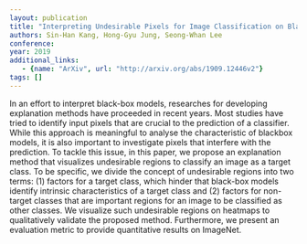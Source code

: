 ```yaml
---
layout: publication
title: "Interpreting Undesirable Pixels for Image Classification on Black-Box Models"
authors: Sin-Han Kang, Hong-Gyu Jung, Seong-Whan Lee
conference: 
year: 2019
additional_links: 
   - {name: "ArXiv", url: "http://arxiv.org/abs/1909.12446v2"}
tags: []
---
```

In an effort to interpret black-box models, researches for developing
explanation methods have proceeded in recent years. Most studies have tried to
identify input pixels that are crucial to the prediction of a classifier. While
this approach is meaningful to analyse the characteristic of blackbox models,
it is also important to investigate pixels that interfere with the prediction.
To tackle this issue, in this paper, we propose an explanation method that
visualizes undesirable regions to classify an image as a target class. To be
specific, we divide the concept of undesirable regions into two terms: (1)
factors for a target class, which hinder that black-box models identify
intrinsic characteristics of a target class and (2) factors for non-target
classes that are important regions for an image to be classified as other
classes. We visualize such undesirable regions on heatmaps to qualitatively
validate the proposed method. Furthermore, we present an evaluation metric to
provide quantitative results on ImageNet.